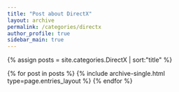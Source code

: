 ```yaml
---
title: "Post about DirectX"
layout: archive
permalink: /categories/directx
author_profile: true
sidebar_main: true
---
```


{% assign posts = site.categories.DirectX | sort:"title" %}

{% for post in posts %}
  {% include archive-single.html type=page.entries_layout %}
{% endfor %}
